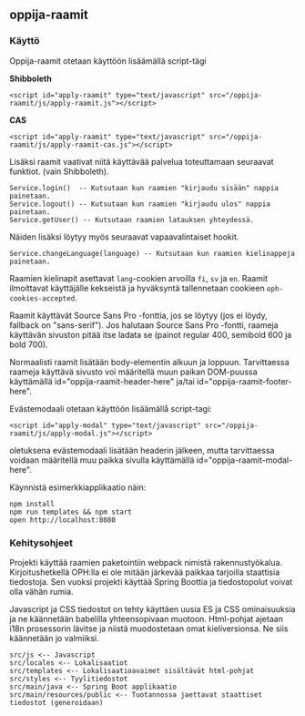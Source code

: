 ## oppija-raamit

### Käyttö

Oppija-raamit otetaan käyttöön lisäämällä script-tägi

**Shibboleth**

    <script id="apply-raamit" type="text/javascript" src="/oppija-raamit/js/apply-raamit.js"></script>

**CAS**

    <script id="apply-raamit" type="text/javascript" src="/oppija-raamit/js/apply-raamit-cas.js"></script>

Lisäksi raamit vaativat niitä käyttävää palvelua toteuttamaan seuraavat funktiot.
(vain Shibboleth).

    Service.login()  -- Kutsutaan kun raamien "kirjaudu sisään" nappia painetaan.
    Service.logout() -- Kutsutaan kun raamien "kirjaudu ulos" nappia painetaan.
    Service.getUser() -- Kutsutaan raamien latauksen yhteydessä.

Näiden lisäksi löytyy myös seuraavat vapaavalintaiset hookit.

    Service.changeLanguage(language) -- Kutsutaan kun raamien kielinappeja painetaan.

Raamien kielinapit asettavat `lang`-cookien arvoilla `fi`, `sv` ja `en`.
Raamit ilmoittavat käyttäjälle kekseistä ja hyväksyntä tallennetaan cookieen `oph-cookies-accepted`.

Raamit käyttävät Source Sans Pro -fonttia, jos se löytyy (jos ei löydy, fallback on "sans-serif").
Jos halutaan Source Sans Pro -fontti, raameja käyttävän sivuston pitää itse ladata se (painot regular 400, semibold 600 ja bold 700).

Normaalisti raamit lisätään body-elementin alkuun ja loppuun. Tarvittaessa raameja käyttävä sivusto voi
määritellä muun paikan DOM-puussa käyttämällä id="oppija-raamit-header-here" ja/tai id="oppija-raamit-footer-here".

Evästemodaali otetaan käyttöön lisäämällå script-tagi:

    <script id="apply-modal" type="text/javascript" src="/oppija-raamit/js/apply-modal.js"></script>

oletuksena evästemodaali lisätään headerin jälkeen, mutta tarvittaessa voidaan määritellä muu paikka sivulla käyttämällä id="oppija-raamit-modal-here".

Käynnistä esimerkkiapplikaatio näin:

    npm install
    npm run templates && npm start
    open http://localhost:8080

### Kehitysohjeet

Projekti käyttää raamien paketointiin webpack nimistä rakennustyökalua.
Kirjoitushetkellä OPH:lla ei ole mitään järkevää paikkaa tarjoilla staattisia tiedostoja.
Sen vuoksi projekti käyttää Spring Boottia ja tiedostopolut voivat olla vähän rumia.

Javascript ja CSS tiedostot on tehty käyttäen uusia ES ja CSS ominaisuuksia ja ne käännetään babelilla yhteensopivaan muotoon.
Html-pohjat ajetaan i18n prosessorin lävitse ja niistä muodostetaan omat kieliversionsa. Ne siis käännetään jo valmiiksi.

    src/js <-- Javascript
    src/locales <-- Lokalisaatiot
    src/templates <-- Lokalisaatioavaimet sisältävät html-pohjat
    src/styles <-- Tyylitiedostot
    src/main/java <-- Spring Boot applikaatio
    src/main/resources/public <-- Tuotannossa jaettavat staattiset tiedostot (generoidaan)

